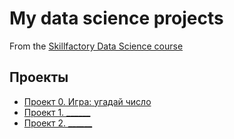 # My data science projects
From the [Skillfactory Data Science course](https://skillfactory.ru/data-scientist)

## Проекты

* [Проект 0. Игра: угадай число](https://github.com/SkillfactoryDS/sf_data_science/tree/main/project_0)
* [Проект 1. ______](____)
* [Проект 2. ______](____)  
